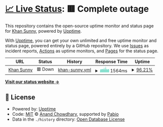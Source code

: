 # [📈 Live Status](https://itkhansunny.github.io/uptime): <!--live status--> **🟥 Complete outage**

This repository contains the open-source uptime monitor and status page for [Khan Sunny](khansunny.com), powered by [Upptime](https://github.com/upptime/upptime).

With [Upptime](https://upptime.js.org), you can get your own unlimited and free uptime monitor and status page, powered entirely by a GitHub repository. We use [Issues](https://github.com/itkhansunny/upptime/issues) as incident reports, [Actions](https://github.com/itkhansunny/upptime/actions) as uptime monitors, and [Pages](https://itkhansunny.github.io/upptime) for the status page.

<!--start: status pages-->
<!-- This summary is generated by Upptime (https://github.com/upptime/upptime) -->
<!-- Do not edit this manually, your changes will be overwritten -->
<!-- prettier-ignore -->
| URL | Status | History | Response Time | Uptime |
| --- | ------ | ------- | ------------- | ------ |
| <img alt="" src="https://icons.duckduckgo.com/ip3/khansunny.com.ico" height="13"> [Khan Sunny](https://khansunny.com) | 🟥 Down | [khan-sunny.yml](https://github.com/itkhansunny/uptime/commits/HEAD/history/khan-sunny.yml) | <details><summary><img alt="Response time graph" src="./graphs/khan-sunny/response-time-week.png" height="20"> 1564ms</summary><br><a href="https://itkhansunny.github.io/uptime/history/khan-sunny"><img alt="Response time 1476" src="https://img.shields.io/endpoint?url=https%3A%2F%2Fraw.githubusercontent.com%2Fitkhansunny%2Fuptime%2FHEAD%2Fapi%2Fkhan-sunny%2Fresponse-time.json"></a><br><a href="https://itkhansunny.github.io/uptime/history/khan-sunny"><img alt="24-hour response time 1563" src="https://img.shields.io/endpoint?url=https%3A%2F%2Fraw.githubusercontent.com%2Fitkhansunny%2Fuptime%2FHEAD%2Fapi%2Fkhan-sunny%2Fresponse-time-day.json"></a><br><a href="https://itkhansunny.github.io/uptime/history/khan-sunny"><img alt="7-day response time 1564" src="https://img.shields.io/endpoint?url=https%3A%2F%2Fraw.githubusercontent.com%2Fitkhansunny%2Fuptime%2FHEAD%2Fapi%2Fkhan-sunny%2Fresponse-time-week.json"></a><br><a href="https://itkhansunny.github.io/uptime/history/khan-sunny"><img alt="30-day response time 1379" src="https://img.shields.io/endpoint?url=https%3A%2F%2Fraw.githubusercontent.com%2Fitkhansunny%2Fuptime%2FHEAD%2Fapi%2Fkhan-sunny%2Fresponse-time-month.json"></a><br><a href="https://itkhansunny.github.io/uptime/history/khan-sunny"><img alt="1-year response time 1476" src="https://img.shields.io/endpoint?url=https%3A%2F%2Fraw.githubusercontent.com%2Fitkhansunny%2Fuptime%2FHEAD%2Fapi%2Fkhan-sunny%2Fresponse-time-year.json"></a></details> | <details><summary><a href="https://itkhansunny.github.io/uptime/history/khan-sunny">96.21%</a></summary><a href="https://itkhansunny.github.io/uptime/history/khan-sunny"><img alt="All-time uptime 99.59%" src="https://img.shields.io/endpoint?url=https%3A%2F%2Fraw.githubusercontent.com%2Fitkhansunny%2Fuptime%2FHEAD%2Fapi%2Fkhan-sunny%2Fuptime.json"></a><br><a href="https://itkhansunny.github.io/uptime/history/khan-sunny"><img alt="24-hour uptime 98.49%" src="https://img.shields.io/endpoint?url=https%3A%2F%2Fraw.githubusercontent.com%2Fitkhansunny%2Fuptime%2FHEAD%2Fapi%2Fkhan-sunny%2Fuptime-day.json"></a><br><a href="https://itkhansunny.github.io/uptime/history/khan-sunny"><img alt="7-day uptime 96.21%" src="https://img.shields.io/endpoint?url=https%3A%2F%2Fraw.githubusercontent.com%2Fitkhansunny%2Fuptime%2FHEAD%2Fapi%2Fkhan-sunny%2Fuptime-week.json"></a><br><a href="https://itkhansunny.github.io/uptime/history/khan-sunny"><img alt="30-day uptime 99.06%" src="https://img.shields.io/endpoint?url=https%3A%2F%2Fraw.githubusercontent.com%2Fitkhansunny%2Fuptime%2FHEAD%2Fapi%2Fkhan-sunny%2Fuptime-month.json"></a><br><a href="https://itkhansunny.github.io/uptime/history/khan-sunny"><img alt="1-year uptime 99.59%" src="https://img.shields.io/endpoint?url=https%3A%2F%2Fraw.githubusercontent.com%2Fitkhansunny%2Fuptime%2FHEAD%2Fapi%2Fkhan-sunny%2Fuptime-year.json"></a></details>

<!--end: status pages-->

[**Visit our status website →**](https://itkhansunny.github.io/uptime)

## 📄 License

- Powered by: [Upptime](https://github.com/upptime/upptime)
- Code: [MIT](./LICENSE) © [Anand Chowdhary](https://anandchowdhary.com), supported by [Pabio](https://pabio.com)
- Data in the `./history` directory: [Open Database License](https://opendatacommons.org/licenses/odbl/1-0/)
